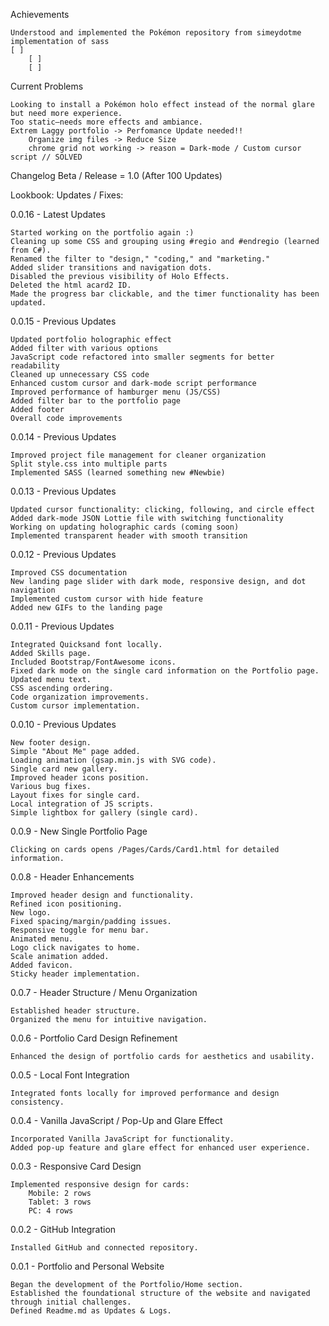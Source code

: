 
Achievements

    Understood and implemented the Pokémon repository from simeydotme
    implementation of sass
    [ ]
        [ ]
        [ ]

Current Problems

    Looking to install a Pokémon holo effect instead of the normal glare but need more experience.
    Too static—needs more effects and ambiance.
    Extrem Laggy portfolio -> Perfomance Update needed!!
        Organize img files -> Reduce Size
        chrome grid not working -> reason = Dark-mode / Custom cursor script // SOLVED

Changelog
Beta / Release = 1.0 (After 100 Updates)

Lookbook:
Updates / Fixes:

0.0.16 - Latest Updates

    Started working on the portfolio again :)
    Cleaning up some CSS and grouping using #regio and #endregio (learned from C#).
    Renamed the filter to "design," "coding," and "marketing."
    Added slider transitions and navigation dots.
    Disabled the previous visibility of Holo Effects.
    Deleted the html acard2 ID.
    Made the progress bar clickable, and the timer functionality has been updated.

0.0.15 - Previous Updates

    Updated portfolio holographic effect
    Added filter with various options
    JavaScript code refactored into smaller segments for better readability
    Cleaned up unnecessary CSS code
    Enhanced custom cursor and dark-mode script performance
    Improved performance of hamburger menu (JS/CSS)
    Added filter bar to the portfolio page
    Added footer
    Overall code improvements

0.0.14 - Previous Updates

    Improved project file management for cleaner organization
    Split style.css into multiple parts
    Implemented SASS (learned something new #Newbie)

0.0.13 - Previous Updates

    Updated cursor functionality: clicking, following, and circle effect
    Added dark-mode JSON Lottie file with switching functionality
    Working on updating holographic cards (coming soon)
    Implemented transparent header with smooth transition

0.0.12 - Previous Updates

    Improved CSS documentation
    New landing page slider with dark mode, responsive design, and dot navigation
    Implemented custom cursor with hide feature
    Added new GIFs to the landing page

0.0.11 - Previous Updates

    Integrated Quicksand font locally.
    Added Skills page.
    Included Bootstrap/FontAwesome icons.
    Fixed dark mode on the single card information on the Portfolio page.
    Updated menu text.
    CSS ascending ordering.
    Code organization improvements.
    Custom cursor implementation.

0.0.10 - Previous Updates

    New footer design.
    Simple "About Me" page added.
    Loading animation (gsap.min.js with SVG code).
    Single card new gallery.
    Improved header icons position.
    Various bug fixes.
    Layout fixes for single card.
    Local integration of JS scripts.
    Simple lightbox for gallery (single card).

0.0.9 - New Single Portfolio Page

    Clicking on cards opens /Pages/Cards/Card1.html for detailed information.

0.0.8 - Header Enhancements

    Improved header design and functionality.
    Refined icon positioning.
    New logo.
    Fixed spacing/margin/padding issues.
    Responsive toggle for menu bar.
    Animated menu.
    Logo click navigates to home.
    Scale animation added.
    Added favicon.
    Sticky header implementation.

0.0.7 - Header Structure / Menu Organization

    Established header structure.
    Organized the menu for intuitive navigation.

0.0.6 - Portfolio Card Design Refinement

    Enhanced the design of portfolio cards for aesthetics and usability.

0.0.5 - Local Font Integration

    Integrated fonts locally for improved performance and design consistency.

0.0.4 - Vanilla JavaScript / Pop-Up and Glare Effect

    Incorporated Vanilla JavaScript for functionality.
    Added pop-up feature and glare effect for enhanced user experience.

0.0.3 - Responsive Card Design

    Implemented responsive design for cards:
        Mobile: 2 rows
        Tablet: 3 rows
        PC: 4 rows

0.0.2 - GitHub Integration

    Installed GitHub and connected repository.

0.0.1 - Portfolio and Personal Website

    Began the development of the Portfolio/Home section.
    Established the foundational structure of the website and navigated through initial challenges.
    Defined Readme.md as Updates & Logs.

